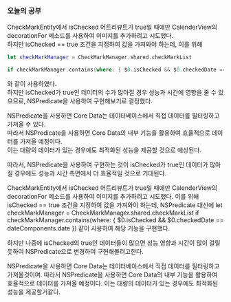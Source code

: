 ### 오늘의 공부

CheckMarkEntity에서 isChecked 어트리뷰트가 true일 때에만 CalenderView의 decorationFor 메소드를 사용하여 이미지를 추가하려고 시도했다.<br>
하지만 isChecked == true 조건을 지정하여 값을 가져와야 하는데, 이를 위해 
```swift
let checkMarkManager = CheckMarkManager.shared.checkMarkList

if checkMarkManager.contains(where: { $0.isChecked && $0.checkedDate == dateComponents.date })
```
와 같이 사용하였다.<br>
하지만 isChecked가 true인 데이터의 수가 많아질 경우 성능과 시간에 영향을 줄 수 있으므로, NSPredicate을 사용하여 구현해보기로 결정했다.<br>

NSPredicate을 사용하면 Core Data는 데이터베이스에서 직접 데이터를 필터링하고 가져올 수 있다.<br>
 따라서 NSPredicate을 사용하면 Core Data의 내부 기능을 활용하여 효율적으로 데이터를 가져올 예정이다.<br>
이는 대량의 데이터가 있는 경우에도 최적화된 성능을 제공할 것으로 예상된다.<br>

따라서, NSPredicate을 사용하여 구현하는 것이 isChecked가 true인 데이터가 많아질 경우에도 성능과 시간 측면에서 더 효율적일 것으로 기대된다.<br>











CheckMarkEntity에서 isChecked 어트리뷰트가 true일 때에만 CalenderView의 decorationFor 메소드를 사용하여 이미지를 추가하려고 시도했다.
이를 위해 isChecked == true 조건을 지정하여 값을 가져와야 하는데, NSPredicate 대신에 let checkMarkManager = CheckMarkManager.shared.checkMarkList if checkMarkManager.contains(where: { $0.isChecked && $0.checkedDate == dateComponents.date }) 같이 사용하여 해당 기능을 구현했다.

하지만 나중에 isChecked의 true인 데이터들이 많으면 성능 영향과 시간이 많이 걸릴듯하여 NSPredicate으로 변경하여 구현해볼려고한다.

NSPredicate을 사용하면 Core Data는 데이터베이스에서 직접 데이터를 필터링하고 가져올것이며. 따라서 NSPredicate을 사용하면 Core Data의 내부 기능을 활용하여 효율적으로 데이터를 가져올 예정이다. 이는 대량의 데이터가 있는 경우에도 최적화된 성능을 제공할거같다.


        






